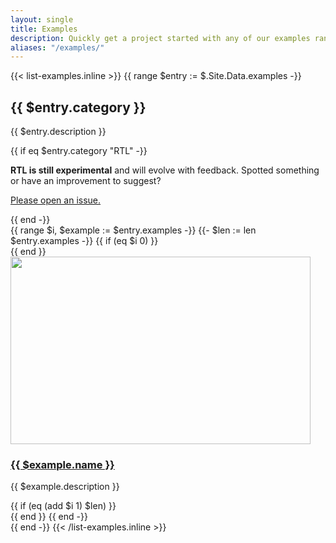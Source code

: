 ```yaml
---
layout: single
title: Examples
description: Quickly get a project started with any of our examples ranging from using parts of the framework to custom components and layouts.
aliases: "/examples/"
---
```


{{< list-examples.inline >}}
{{ range $entry := $.Site.Data.examples -}}
<div class="row g-lg-5 mb-5">
  <div class="bd-content col-lg-3">
    <h2 id="{{ $entry.category | urlize }}">{{ $entry.category }}</h2>
    <p>{{ $entry.description }}</p>
    {{ if eq $entry.category "RTL" -}}
      <div class="bd-callout bd-callout-warning small">
        <p>
          <strong>RTL is still experimental</strong> and will evolve with feedback. Spotted something or have an improvement to suggest?
        </p>
        <p><a href="{{ $.Site.Params.repo }}/issues/new/choose">Please open an issue.</a></p>
      </div>
    {{ end -}}
  </div>

  <div class="col-lg-9">
    {{ range $i, $example := $entry.examples -}}
      {{- $len := len $entry.examples -}}
      {{ if (eq $i 0) }}<div class="row">{{ end }}
        <div class="col-sm-6 col-md-4 mb-3">
          <a class="d-block" href="/docs/{{ $.Site.Params.docs_version }}/examples/{{ $example.name | urlize }}/"{{ if in $example.name "RTL" }} hreflang="ar"{{ end }}>
            <img class="img-thumbnail mb-3" srcset="/docs/{{ $.Site.Params.docs_version }}/assets/img/examples/{{ $example.name | urlize }}.png,
                                                    /docs/{{ $.Site.Params.docs_version }}/assets/img/examples/{{ $example.name | urlize }}@2x.png 2x"
                                            src="/docs/{{ $.Site.Params.docs_version }}/assets/img/examples/{{ $example.name | urlize }}.png"
                                            alt=""
                                            width="480" height="300"
                                            loading="lazy">
          </a>
          <h3 class="h5 mb-1">
            <a href="/docs/{{ $.Site.Params.docs_version }}/examples/{{ $example.name | urlize }}/"{{ if in $example.name "RTL" }} hreflang="ar"{{ end }}>
              {{ $example.name }}
            </a>
          </h3>
          <p class="text-muted">{{ $example.description }}</p>
        </div>
      {{ if (eq (add $i 1) $len) }}</div>{{ end }}
    {{ end -}}
  </div>
</div>
{{ end -}}
{{< /list-examples.inline >}}
